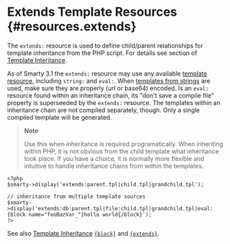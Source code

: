 Extends Template Resources {#resources.extends}
==========================

The `extends:` resource is used to define child/parent relationships for
template inheritance from the PHP script. For details see section of
[Template Interitance](#advanced.features.template.inheritance).

As of Smarty 3.1 the `extends:` resource may use any available [template
resource](#resources), including `string:` and `eval:`. When [templates
from strings](#resources.string) are used, make sure they are properly
(url or base64) encoded. Is an `eval:` resource found within an
inheritance chain, its \"don\'t save a compile file\" property is
superseeded by the `extends:` resource. The templates within an
inheritance chain are not compiled separately, though. Only a single
compiled template will be generated.

> **Note**
>
> Use this when inheritance is required programatically. When inheriting
> within PHP, it is not obvious from the child template what inheritance
> took place. If you have a choice, it is normally more flexible and
> intuitive to handle inheritance chains from within the templates.


    <?php
    $smarty->display('extends:parent.tpl|child.tpl|grandchild.tpl'); 

    // inheritance from multiple template sources
    $smarty->display('extends:db:parent.tpl|file:child.tpl|grandchild.tpl|eval:{block name="fooBazVar_"}hello world{/block}'); 
    ?>

      

See also [Template Inheritance](#advanced.features.template.inheritance)
[`{block}`](#language.function.block) and
[`{extends}`](#language.function.extends).
